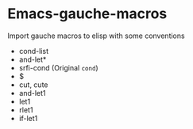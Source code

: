 # Emacs-gauche-macros

Import gauche macros to elisp with some conventions


- cond-list
- and-let*
- srfi-cond (Original `cond`)
- $
- cut, cute
- and-let1
- let1
- rlet1
- if-let1
